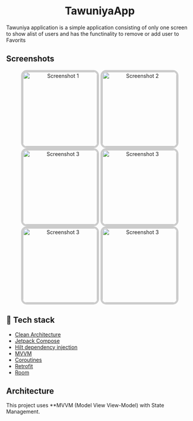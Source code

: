 <h1 align="center">TawuniyaApp</h1>
Tawuniya application is a simple application consisting of only one screen to show alist of users and has the functinality to remove or add user to Favorits


## Screenshots
<div align="center">
 <img src="https://github.com/user-attachments/assets/59cf3388-6157-4af9-beee-f223274182ef" alt="Screenshot 1" width="200" style="border: 5px solid #ccc; border-radius: 15px;">
  <img src="https://github.com/user-attachments/assets/703473b5-2d10-45e7-8390-de1153b4daca" alt="Screenshot 2" width="200" style="border: 5px solid #ccc; border-radius: 15px;">
  <img src="https://github.com/user-attachments/assets/758117f4-e621-4c52-a956-1a836d97d4c1" alt="Screenshot 3" width="200" style="border: 5px solid #ccc; border-radius: 15px;">
  <img src="https://github.com/user-attachments/assets/80a69d5d-b88c-42f8-94a6-b1a14ec5cf54" alt="Screenshot 3" width="200" style="border: 5px solid #ccc; border-radius: 15px;">
     <img src="https://github.com/user-attachments/assets/1aa38dd7-4b76-47c6-b82d-ff00d0e9c1a0" alt="Screenshot 3" width="200" style="border: 5px solid #ccc; border-radius: 15px;">
   <img src="https://github.com/user-attachments/assets/7f014c96-e9ba-47cd-ad4a-5c428db588aa" alt="Screenshot 3" width="200" style="border: 5px solid #ccc; border-radius: 15px;">
</div>


## :rocket: Tech stack
- [Clean Architecture](https://blog.cleancoder.com/uncle-bob/2012/08/13/the-clean-architecture.html)
- [Jetpack Compose](https://developer.android.com/jetpack/compose?gclid=CjwKCAiAzKqdBhAnEiwAePEjktk3ROIIxTqejhHWkDEwSaQqoE6GgrNHM8iYKw8xHx5SPPDu0oJ_DxoC8LYQAvD_BwE&gclsrc=aw.ds)
- [Hilt dependency injection](https://developer.android.com/training/dependency-injection/hilt-jetpack)
- [MVVM](https://en.wikipedia.org/wiki/Model%E2%80%93view%E2%80%93viewmodel)
- [Coroutines](https://developer.android.com/kotlin/coroutines)
- [Retrofit](https://square.github.io/retrofit/)
- [Room](https://developer.android.com/jetpack/androidx/releases/room)


## Architecture 
This project uses **MVVM (Model View View-Model) with State Management.
<div align="center">

</div>
